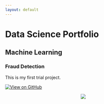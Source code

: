 ```yaml
---
layout: default
---
```


# Data Science Portfolio

## Machine Learning

### Fraud Detection

This is my first trial project.

[![View on GitHub](https://img.shields.io/badge/GitHub-View_on_GitHub-blue?logo=GitHub)](https://github.com/rishiash/fraud_detection)

<center><img src="images/fraud_detection.jpg"/></center>
